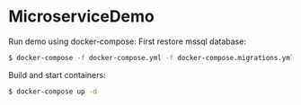 # MicroserviceDemo

Run demo using docker-compose:
First restore mssql database:

```sh
$ docker-compose -f docker-compose.yml -f docker-compose.migrations.yml run restore-database
```

Build and start containers:

```sh
$ docker-compose up -d
```